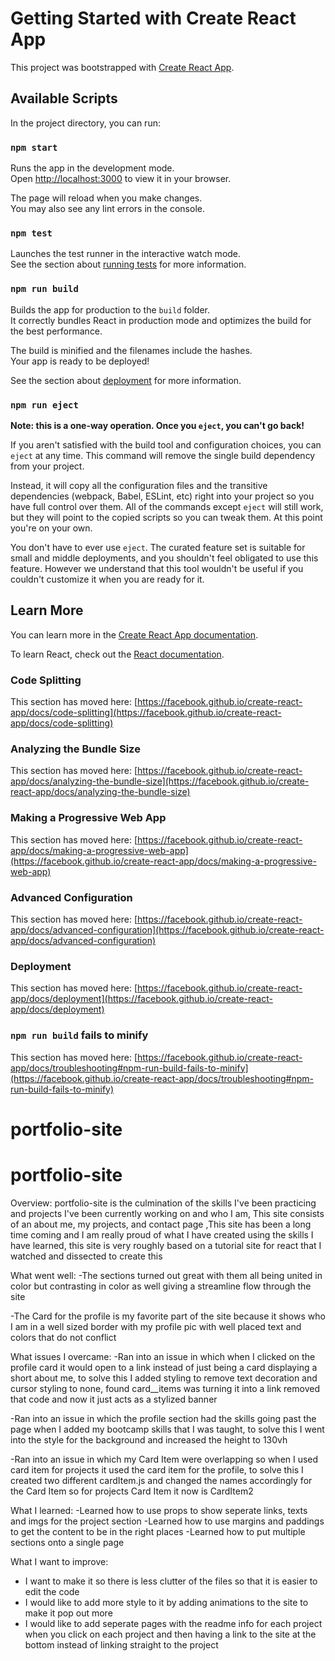 # Getting Started with Create React App

This project was bootstrapped with [Create React App](https://github.com/facebook/create-react-app).

## Available Scripts

In the project directory, you can run:

### `npm start`

Runs the app in the development mode.\
Open [http://localhost:3000](http://localhost:3000) to view it in your browser.

The page will reload when you make changes.\
You may also see any lint errors in the console.

### `npm test`

Launches the test runner in the interactive watch mode.\
See the section about [running tests](https://facebook.github.io/create-react-app/docs/running-tests) for more information.

### `npm run build`

Builds the app for production to the `build` folder.\
It correctly bundles React in production mode and optimizes the build for the best performance.

The build is minified and the filenames include the hashes.\
Your app is ready to be deployed!

See the section about [deployment](https://facebook.github.io/create-react-app/docs/deployment) for more information.

### `npm run eject`

**Note: this is a one-way operation. Once you `eject`, you can't go back!**

If you aren't satisfied with the build tool and configuration choices, you can `eject` at any time. This command will remove the single build dependency from your project.

Instead, it will copy all the configuration files and the transitive dependencies (webpack, Babel, ESLint, etc) right into your project so you have full control over them. All of the commands except `eject` will still work, but they will point to the copied scripts so you can tweak them. At this point you're on your own.

You don't have to ever use `eject`. The curated feature set is suitable for small and middle deployments, and you shouldn't feel obligated to use this feature. However we understand that this tool wouldn't be useful if you couldn't customize it when you are ready for it.

## Learn More

You can learn more in the [Create React App documentation](https://facebook.github.io/create-react-app/docs/getting-started).

To learn React, check out the [React documentation](https://reactjs.org/).

### Code Splitting

This section has moved here: [https://facebook.github.io/create-react-app/docs/code-splitting](https://facebook.github.io/create-react-app/docs/code-splitting)

### Analyzing the Bundle Size

This section has moved here: [https://facebook.github.io/create-react-app/docs/analyzing-the-bundle-size](https://facebook.github.io/create-react-app/docs/analyzing-the-bundle-size)

### Making a Progressive Web App

This section has moved here: [https://facebook.github.io/create-react-app/docs/making-a-progressive-web-app](https://facebook.github.io/create-react-app/docs/making-a-progressive-web-app)

### Advanced Configuration

This section has moved here: [https://facebook.github.io/create-react-app/docs/advanced-configuration](https://facebook.github.io/create-react-app/docs/advanced-configuration)

### Deployment

This section has moved here: [https://facebook.github.io/create-react-app/docs/deployment](https://facebook.github.io/create-react-app/docs/deployment)

### `npm run build` fails to minify

This section has moved here: [https://facebook.github.io/create-react-app/docs/troubleshooting#npm-run-build-fails-to-minify](https://facebook.github.io/create-react-app/docs/troubleshooting#npm-run-build-fails-to-minify)
# portfolio-site
# portfolio-site

Overview: portfolio-site is the culmination of the skills I've been practicing and projects I've been currently working on and who I am, This site consists of an about me, my projects, and contact page ,This site has been a long time coming and I am really proud of what I have created using the skills I have learned, this site is very roughly based on a tutorial site for react that I watched and dissected to create this

What went well:
-The sections turned out great with them all being united in color but contrasting in color as well giving a streamline flow through the site

-The Card for the profile is my favorite part of the site because it shows who I am in a well sized border with my profile pic with well placed text and colors that do not conflict

What issues I overcame:
-Ran into an issue in which when I clicked on the profile card it would open to a link instead of just being a card displaying a short about me, to solve this I added styling to remove text decoration and cursor styling to none, found card__items was turning it into a link removed that code and now it just acts as a stylized banner

-Ran into an issue in which the profile section had the skills going past the page when I added my bootcamp skills that I was taught, to solve this I went into the style for the background and increased the height to 130vh

-Ran into an issue in which my Card Item were overlapping so when I used card item for projects it used the card item for the profile, to solve this I created two different cardItem.js and changed the names accordingly for the Card Item so for projects Card Item it now is CardItem2

What I learned:
-Learned how to use props to show seperate links, texts and imgs for the project section
-Learned how to use margins and paddings to get the content to be in the right places
-Learned how to put multiple sections onto a single page

What I want to improve:
- I want to make it so there is less clutter of the files so that it is easier to edit the code
- I would like to add more style to it by adding animations to the site to make it pop out more
- I would like to add seperate pages with the readme info for each project when you click on each project and then having a link to the site at the bottom instead of linking straight to the project
